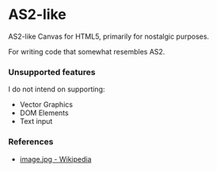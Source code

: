 # AS2-like
AS2-like Canvas for HTML5, primarily for nostalgic purposes.

For writing code that somewhat resembles AS2.

### Unsupported features
I do not intend on supporting:
* Vector Graphics
* DOM Elements
* Text input

### References
* [image.jpg - Wikipedia](https://en.wikipedia.org/wiki/File:Starsinthesky.jpg)

